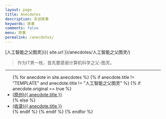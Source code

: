 ```yaml
---
layout: page
title: Anecdotes
description: 杂谈轶事
keywords: 轶事
comments: false
menu: 轶事
permalink: /anecdotes/
---
```


[人工智能之父图灵]({{ site.url }}/anecdotes/人工智能之父图灵/)

>作为IT男一枚，首先要感谢计算机科学之父-图灵。


---
<ul class="listing">
{% for anecdote in site.anecdotes %}
{% if anecdote.title != "TEMPLATE" and anecdote.title != "人工智能之父图灵" %}
{% if anecdote.original == true %}
<li class="listing-item"><a href="{{ site.url }}{{ anecdote.url }}">(原创){{ anecdote.title }}</a></li>
{% else %}
<li class="listing-item"><a href="{{ site.url }}{{ anecdote.url }}">(收录){{ anecdote.title }}</a></li>
{% endif %}
{% endif %}
{% endfor %}
</ul>







